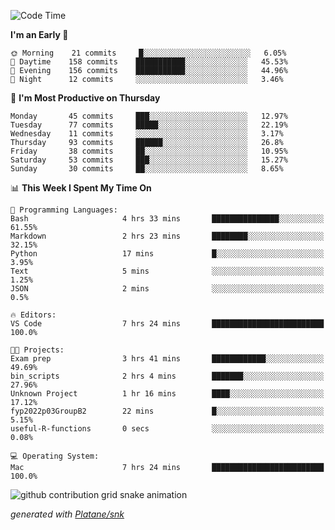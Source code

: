 <!--START_SECTION:waka-->
![Code Time](http://img.shields.io/badge/Code%20Time-195%20hrs%2013%20mins-blue)

**I'm an Early 🐤** 

```text
🌞 Morning    21 commits     █░░░░░░░░░░░░░░░░░░░░░░░░   6.05% 
🌆 Daytime    158 commits    ███████████░░░░░░░░░░░░░░   45.53% 
🌃 Evening    156 commits    ███████████░░░░░░░░░░░░░░   44.96% 
🌙 Night      12 commits     ░░░░░░░░░░░░░░░░░░░░░░░░░   3.46%

```
📅 **I'm Most Productive on Thursday** 

```text
Monday       45 commits     ███░░░░░░░░░░░░░░░░░░░░░░   12.97% 
Tuesday      77 commits     █████░░░░░░░░░░░░░░░░░░░░   22.19% 
Wednesday    11 commits     ░░░░░░░░░░░░░░░░░░░░░░░░░   3.17% 
Thursday     93 commits     ██████░░░░░░░░░░░░░░░░░░░   26.8% 
Friday       38 commits     ██░░░░░░░░░░░░░░░░░░░░░░░   10.95% 
Saturday     53 commits     ███░░░░░░░░░░░░░░░░░░░░░░   15.27% 
Sunday       30 commits     ██░░░░░░░░░░░░░░░░░░░░░░░   8.65%

```


📊 **This Week I Spent My Time On** 

```text
💬 Programming Languages: 
Bash                     4 hrs 33 mins       ███████████████░░░░░░░░░░   61.55% 
Markdown                 2 hrs 23 mins       ████████░░░░░░░░░░░░░░░░░   32.15% 
Python                   17 mins             █░░░░░░░░░░░░░░░░░░░░░░░░   3.95% 
Text                     5 mins              ░░░░░░░░░░░░░░░░░░░░░░░░░   1.25% 
JSON                     2 mins              ░░░░░░░░░░░░░░░░░░░░░░░░░   0.5%

🔥 Editors: 
VS Code                  7 hrs 24 mins       █████████████████████████   100.0%

🐱‍💻 Projects: 
Exam prep                3 hrs 41 mins       ████████████░░░░░░░░░░░░░   49.69% 
bin_scripts              2 hrs 4 mins        ███████░░░░░░░░░░░░░░░░░░   27.96% 
Unknown Project          1 hr 16 mins        ████░░░░░░░░░░░░░░░░░░░░░   17.12% 
fyp2022p03GroupB2        22 mins             █░░░░░░░░░░░░░░░░░░░░░░░░   5.15% 
useful-R-functions       0 secs              ░░░░░░░░░░░░░░░░░░░░░░░░░   0.08%

💻 Operating System: 
Mac                      7 hrs 24 mins       █████████████████████████   100.0%

```


<!--END_SECTION:waka-->


<!--Snake Game-->
![github contribution grid snake animation](https://raw.githubusercontent.com/viggo-gascou/viggo-gascou/output/github-contribution-grid-snake.svg)

_generated with [Platane/snk](https://github.com/Platane/snk)_
<!--Snake Game-->

